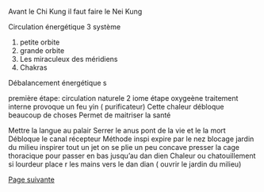 Avant le Chi Kung il faut faire le Nei Kung 

Circulation énergétique 
3 système 
1. petite orbite
2. grande orbite
3. Les miraculeux des méridiens
4. Chakras

Débalancement énergétique s

première étape: circulation naturele
2 iome étape oxygeène traitement interne provoque un feu yin ( purificateur)
Cette chaleur débloque beaucoup de choses
Permet de maitriser la santé

Mettre la langue au palair
Serrer le anus pont de la vie et le la mort
Débloque le canal récepteur
Méthode inspi expire par le nez
blocage jardin du milieu inspirer tout un jet
on se plie un peu concave
presser la cage thoracique pour passer en bas
jusqu’au dan dien
Chaleur ou chatouillement
si lourdeur  place r les mains vers le dan dian ( ouvrir le jardin du milieu)

[Page suivante](2024-02-04-08)